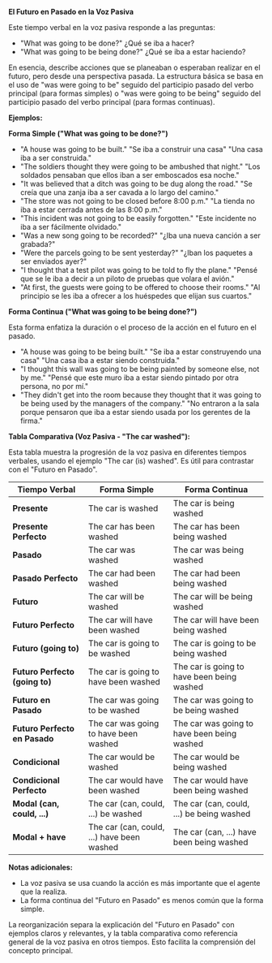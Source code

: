 

**El Futuro en Pasado en la Voz Pasiva**

Este tiempo verbal en la voz pasiva responde a las preguntas:

*   "What was going to be done?"   ¿Qué se iba a hacer?
*   "What was going to be being done?"   ¿Qué se iba a estar haciendo?

En esencia, describe acciones que se planeaban o esperaban realizar en el futuro, pero desde una perspectiva pasada. La estructura básica se basa en el uso de "was were going to be" seguido del participio pasado del verbo principal (para formas simples) o "was were going to be being" seguido del participio pasado del verbo principal (para formas continuas).

**Ejemplos:**

**Forma Simple ("What was going to be done?")**

*   "A house was going to be built."   "Se iba a construir una casa"   "Una casa iba a ser construida."
*   "The soldiers thought they were going to be ambushed that night."   "Los soldados pensaban que ellos iban a ser emboscados esa noche."
*   "It was believed that a ditch was going to be dug along the road."   "Se creía que una zanja iba a ser cavada a lo largo del camino."
*   "The store was not going to be closed before 8:00 p.m."   "La tienda no iba a estar cerrada antes de las 8:00 p.m."
*   "This incident was not going to be easily forgotten."   "Este incidente no iba a ser fácilmente olvidado."
*   "Was a new song going to be recorded?"   "¿Iba una nueva canción a ser grabada?"
*   "Were the parcels going to be sent yesterday?"   "¿Iban los paquetes a ser enviados ayer?"
*   "I thought that a test pilot was going to be told to fly the plane."   "Pensé que se le iba a decir a un piloto de pruebas que volara el avión."
*   "At first, the guests were going to be offered to choose their rooms."   "Al principio se les iba a ofrecer a los huéspedes que elijan sus cuartos."

**Forma Continua ("What was going to be being done?")**

Esta forma enfatiza la duración o el proceso de la acción en el futuro en el pasado.

*   "A house was going to be being built."   "Se iba a estar construyendo una casa"   "Una casa iba a estar siendo construida."
*   "I thought this wall was going to be being painted by someone else, not by me."   "Pensé que este muro iba a estar siendo pintado por otra persona, no por mí."
*   "They didn't get into the room because they thought that it was going to be being used by the managers of the company."   "No entraron a la sala porque pensaron que iba a estar siendo usada por los gerentes de la firma."

**Tabla Comparativa (Voz Pasiva - "The car washed"):**

Esta tabla muestra la progresión de la voz pasiva en diferentes tiempos verbales, usando el ejemplo "The car (is) washed".  Es útil para contrastar con el "Futuro en Pasado".

| Tiempo Verbal        | Forma Simple           | Forma Continua             |
| -------------------- | ---------------------- | ---------------------------- |
| **Presente**         | The car is washed     | The car is being washed     |
| **Presente Perfecto** | The car has been washed | The car has been being washed |
| **Pasado**           | The car was washed     | The car was being washed     |
| **Pasado Perfecto**   | The car had been washed | The car had been being washed |
| **Futuro**           | The car will be washed | The car will be being washed |
| **Futuro Perfecto**   | The car will have been washed | The car will have been being washed |
| **Futuro (going to)** | The car is going to be washed | The car is going to be being washed |
| **Futuro Perfecto (going to)** | The car is going to have been washed | The car is going to have been being washed |
| **Futuro en Pasado**  | The car was going to be washed | The car was going to be being washed |
| **Futuro Perfecto en Pasado** | The car was going to have been washed | The car was going to have been being washed |
| **Condicional**       | The car would be washed | The car would be being washed |
| **Condicional Perfecto** | The car would have been washed | The car would have been being washed |
| **Modal (can, could, ...)** | The car (can, could, ...) be washed | The car (can, could, ...) be being washed |
| **Modal + have**     | The car (can, could, ...) have been washed | The car (can, ...) have been being washed |

**Notas adicionales:**

*   La voz pasiva se usa cuando la acción es más importante que el agente que la realiza.
*   La forma continua del "Futuro en Pasado" es menos común que la forma simple.

La reorganización separa la explicación del "Futuro en Pasado" con ejemplos claros y relevantes, y la tabla comparativa como referencia general de la voz pasiva en otros tiempos. Esto facilita la comprensión del concepto principal.
